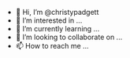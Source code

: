 - 👋 Hi, I’m @christypadgett
- 👀 I’m interested in ...
- 🌱 I’m currently learning ...
- 💞️ I’m looking to collaborate on ...
- 📫 How to reach me ...

<!---
christypadgett/christypadgett is a ✨ special ✨ repository because its `README.md` (this file) appears on your GitHub profile.
You can click the Preview link to take a look at your changes.
--->
